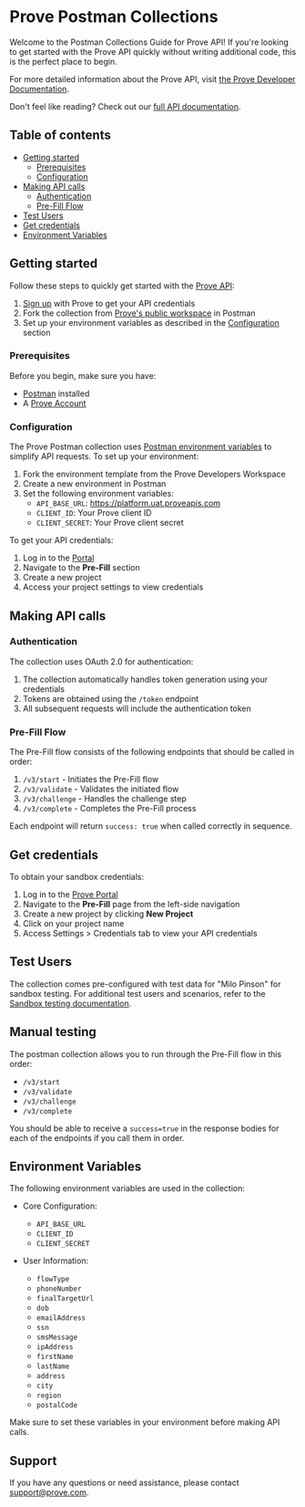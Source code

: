 # Prove Postman Collections

Welcome to the Postman Collections Guide for Prove API! If you're looking to get started with the Prove API quickly without writing additional code, this is the perfect place to begin.

For more detailed information about the Prove API, visit [the Prove Developer Documentation](https://developer.prove.com/).

Don't feel like reading? Check out our [full API documentation](https://developer.prove.com/docs).

## Table of contents

- [Getting started](#getting-started)
  - [Prerequisites](#prerequisites)
  - [Configuration](#configuration)
- [Making API calls](#making-api-calls)
  - [Authentication](#authentication)
  - [Pre-Fill Flow](#pre-fill-flow)
- [Test Users](#test-users)
- [Get credentials](#get-credentials)
- [Environment Variables](#environment-variables)

## Getting started

Follow these steps to quickly get started with the [Prove API](https://developer.prove.com/):

1. [Sign up](https://portal.prove.com/en/signup) with Prove to get your API credentials
2. Fork the collection from [Prove's public workspace](https://www.postman.com/prove-eng/prove-link-api-testing/collection/93r30p4/prove-api?action=share&source=collection_link&creator=38260294) in Postman
3. Set up your environment variables as described in the [Configuration](#configuration) section

### Prerequisites

Before you begin, make sure you have:

- [Postman](https://www.getpostman.com/downloads/) installed
- A [Prove Account](https://portal.prove.com/en/signup)

### Configuration

The Prove Postman collection uses [Postman environment variables](https://learning.postman.com/docs/sending-requests/variables/) to simplify API requests. To set up your environment:

1. Fork the environment template from the Prove Developers Workspace
2. Create a new environment in Postman
3. Set the following environment variables:
   - `API_BASE_URL`: https://platform.uat.proveapis.com
   - `CLIENT_ID`: Your Prove client ID
   - `CLIENT_SECRET`: Your Prove client secret

To get your API credentials:

1. Log in to the [Portal](https://portal.prove.com/en/login)
2. Navigate to the **Pre-Fill** section
3. Create a new project
4. Access your project settings to view credentials

## Making API calls

### Authentication

The collection uses OAuth 2.0 for authentication:

1. The collection automatically handles token generation using your credentials
2. Tokens are obtained using the `/token` endpoint
3. All subsequent requests will include the authentication token

### Pre-Fill Flow

The Pre-Fill flow consists of the following endpoints that should be called in order:

1. `/v3/start` - Initiates the Pre-Fill flow
2. `/v3/validate` - Validates the initiated flow
3. `/v3/challenge` - Handles the challenge step
4. `/v3/complete` - Completes the Pre-Fill process

Each endpoint will return `success: true` when called correctly in sequence.

## Get credentials

To obtain your sandbox credentials:

1. Log in to the [Prove Portal](https://portal.prove.com/en/login)
2. Navigate to the **Pre-Fill** page from the left-side navigation
3. Create a new project by clicking **New Project**
4. Click on your project name
5. Access Settings > Credentials tab to view your API credentials

## Test Users

The collection comes pre-configured with test data for "Milo Pinson" for sandbox testing. For additional test users and scenarios, refer to the [Sandbox testing documentation](https://developer.prove.com/docs/prove-pre-fill-sandbox-testing#prove-pre-fill-test-users).

## Manual testing

The postman collection allows you to run through the Pre-Fill flow in this order:

- `/v3/start`
- `/v3/validate`
- `/v3/challenge`
- `/v3/complete`

You should be able to receive a `success=true` in the response bodies for each of the endpoints if you call them in order.

## Environment Variables

The following environment variables are used in the collection:

- Core Configuration:
  - `API_BASE_URL`
  - `CLIENT_ID`
  - `CLIENT_SECRET`

- User Information:
  - `flowType`
  - `phoneNumber`
  - `finalTargetUrl`
  - `dob`
  - `emailAddress`
  - `ssn`
  - `smsMessage`
  - `ipAddress`
  - `firstName`
  - `lastName`
  - `address`
  - `city`
  - `region`
  - `postalCode`

Make sure to set these variables in your environment before making API calls.

## Support

If you have any questions or need assistance, please contact support@prove.com.

